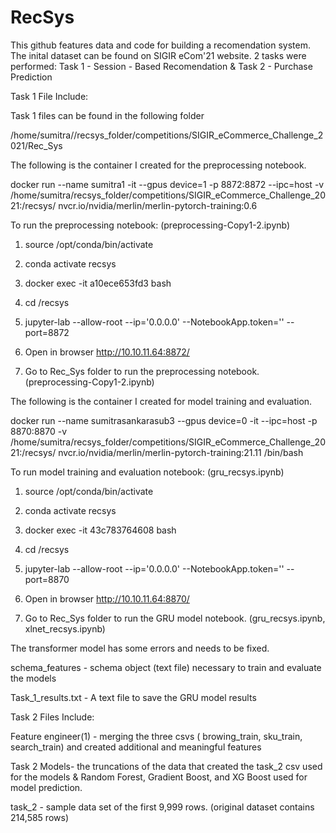 # RecSys

This github features data and code for building a recomendation system. The inital dataset can be found on SIGIR eCom'21 website. 
 2 tasks were performed: Task 1 - Session - Based Recomendation & Task 2 - Purchase Prediction 
 
 Task 1 File Include: 
 
 Task 1 files can be found in the following folder
 
 /home/sumitra//recsys_folder/competitions/SIGIR_eCommerce_Challenge_2021/Rec_Sys
 
 The following is the container I created for the preprocessing notebook.
 
 docker run --name sumitra1 -it --gpus device=1 -p 8872:8872 --ipc=host -v /home/sumitra/recsys_folder/competitions/SIGIR_eCommerce_Challenge_2021:/recsys/    nvcr.io/nvidia/merlin/merlin-pytorch-training:0.6
 
 To run the preprocessing notebook: (preprocessing-Copy1-2.ipynb) 
 
 1. source /opt/conda/bin/activate
  
 2. conda activate recsys
 
 3. docker exec -it a10ece653fd3 bash
 
 4. cd /recsys

 5. jupyter-lab --allow-root --ip='0.0.0.0' --NotebookApp.token='' --port=8872
 
 6. Open in browser http://10.10.11.64:8872/

 7. Go to Rec_Sys folder to run the preprocessing notebook. (preprocessing-Copy1-2.ipynb)
 
 The following is the container I created for model training and evaluation.
 
 docker run --name sumitrasankarasub3 --gpus device=0 -it --ipc=host -p 8870:8870 -v /home/sumitra/recsys_folder/competitions/SIGIR_eCommerce_Challenge_2021:/recsys/ nvcr.io/nvidia/merlin/merlin-pytorch-training:21.11 /bin/bash
 
 To run model training and evaluation notebook: (gru_recsys.ipynb) 
 
 1. source /opt/conda/bin/activate
  
 2. conda activate recsys
 
 3. docker exec -it 43c783764608 bash
 
 4. cd /recsys

 5. jupyter-lab --allow-root --ip='0.0.0.0' --NotebookApp.token='' --port=8870
 
 6. Open in browser http://10.10.11.64:8870/

 7. Go to Rec_Sys folder to run the GRU model notebook. (gru_recsys.ipynb, xlnet_recsys.ipynb)
 
 The transformer model has some errors and needs to be fixed.
 
 schema_features - schema object (text file) necessary to train and evaluate the models
 
 Task_1_results.txt - A text file to save the GRU model results
 
 
 
 
 Task 2 Files Include:
 
 
 
 Feature engineer(1) - merging the three csvs ( browing_train, sku_train, search_train) and created additional and meaningful features
 
 Task 2 Models- the truncations of the data that created the task_2 csv used for the models & Random Forest, Gradient Boost, and XG Boost used for model prediction. 
 
 task_2 - sample data set of the first 9,999 rows. (original dataset contains 214,585 rows) 
